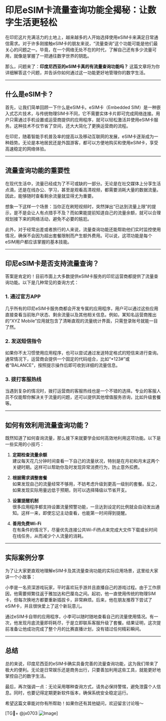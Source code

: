 # 印尼eSIM卡流量查询功能全揭秘：让数字生活更轻松

在印尼这片充满活力的土地上，越来越多的人开始选择使用eSIM卡来满足日常通信需求。对于许多刚接触eSIM卡的朋友来说，“流量查询”这个功能可能是他们最关心的问题之一。毕竟，在一个网络无处不在的时代，了解自己还有多少流量可用，就像是掌握了一把通往数字世界的钥匙。

那么，问题来了：**印度尼西亚的eSIM卡真的有流量查询功能吗？** 这篇文章将为你详细解答这个问题，并告诉你如何通过这一功能更好地管理你的数字生活。

---

## 什么是eSIM卡？

首先，让我们简单回顾一下什么是eSIM卡。eSIM卡（Embedded SIM）是一种嵌入式芯片技术，与传统物理SIM卡不同，它不需要实体卡片即可完成网络连接。用户只需通过手机设置或运营商提供的应用程序，就可以轻松激活并使用eSIM卡服务。这种技术不仅节省了空间，还大大简化了更换运营商的流程。

在印尼，随着智能手机普及率的提高以及移动互联网的发展，eSIM卡逐渐成为一种趋势。无论是本地居民还是外国游客，都可以方便地购买和使用eSIM卡，享受高速稳定的网络体验。

---

## 流量查询功能的重要性

在现代生活中，流量已经成为了不可或缺的一部分。无论是在社交媒体上分享生活点滴，还是在线办公、学习，甚至是观看高清视频，都需要消耗大量的数据流量。因此，能够随时查看剩余流量就显得尤为重要。

想象一下这样一个场景：当你正在刷短视频时，突然弹出“已达到流量上限”的提示，是不是会让人有点措手不及？而如果能提前知道自己的流量余额，就可以合理规划接下来的网络活动，避免不必要的尴尬。

此外，对于经常出差或者旅行的人来说，流量查询功能还能帮助他们实时监控使用情况，确保不会因为超出套餐限制而产生额外费用。可以说，这项功能是每个eSIM用户都应该掌握的基本技能。

---

## 印尼eSIM卡是否支持流量查询？

答案是肯定的！目前市面上大多数提供eSIM卡服务的印尼运营商都提供了流量查询功能。以下是几种常见的查询方式：

### 1. **通过官方APP**
几乎所有的印尼eSIM卡服务商都会开发专属的应用程序，用户可以通过这些应用直接查看当前账户状态、剩余流量以及其他相关信息。例如，某知名运营商推出的“XYZ Mobile”应用就包含了清晰直观的流量统计界面，只需登录账号就能一目了然。

### 2. **发送短信指令**
如果你不太习惯使用应用程序，也可以尝试通过发送特定格式的短信来进行查询。通常情况下，运营商会提供一个固定的代码组合，比如“*123#”或者“BALANCE”，按照提示操作后即可收到详细的流量信息。

### 3. **拨打客服热线**
当遇到复杂的情况时，拨打运营商的客服热线也是一个不错的选择。专业的客服人员不仅能帮你解决关于流量的问题，还可以提供其他增值服务咨询，比如升级套餐等。

---

## 如何有效利用流量查询功能？

既然知道了如何查询流量，那么接下来就要学会如何高效地利用这项功能。以下是一些实用的小技巧：

1. **定期检查流量余额**  
   建议每天花几分钟时间查看一下自己的流量状况，特别是在月初和月末这两个关键时期。这样可以帮助你及时发现异常消费行为，防止意外扣费。

2. **根据需求调整套餐**  
   如果发现自己的流量经常不够用，不妨考虑升级到更高一级别的套餐。反之，如果发现实际用量远低于预期，则可以选择降级以节省开支。

3. **设置提醒机制**  
   很多应用程序都支持设置流量预警功能，一旦达到设定的比例就会自动发出通知。这样一来，即使忘记主动查看，也能第一时间得到提醒。

4. **善用免费Wi-Fi**  
   在有条件的情况下，尽量优先连接公共Wi-Fi热点来完成大文件下载或长时间在线任务，从而减少个人流量的消耗。

---

## 实际案例分享

为了让大家更直观地理解eSIM卡及其流量查询功能的实际应用场景，这里给大家讲一个小故事：

小李是一名资深游戏玩家，平时喜欢玩手游并且直播自己的游戏过程。由于工作原因，他需要频繁往返于雅加达和巴厘岛之间。起初，他一直使用传统的物理SIM卡，但每次换地方都要重新插拔卡，非常麻烦。后来，他在朋友推荐下尝试了eSIM卡，并且很快爱上了这个新玩意儿。

通过eSIM卡自带的应用程序，小李可以随时随地查看自己的流量使用情况。有一次，他发现月底流量即将耗尽，于是立即联系客服升级了套餐。结果证明，这次提前准备让他成功完成了整个月的比赛直播计划，没有错过任何精彩瞬间。

---

## 总结

总的来说，印度尼西亚的eSIM卡确实具备完善的流量查询功能，这为我们带来了极大的便利。无论是日常娱乐还是商务出行，只要善加利用这些工具，就能更好地掌控自己的数字生活。

最后，再次强调一点：无论采用哪种查询方式，请务必保持警惕，避免泄露个人信息。同时，也要记得定期更新软件版本，确保系统安全稳定运行。

希望这篇文章能对你有所帮助！如果你还有其他疑问，欢迎留言讨论哦～

[TG💪+ @jx0703 ![Image](https://github.com/user-attachments/assets/dbca1d08-cadb-493c-b0ec-ad6f7a83f270)]